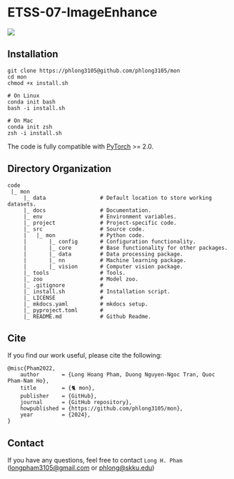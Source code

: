 # ETSS-07-ImageEnhance

![](https://img.shields.io/github/downloads/SKKU-AutoLab-VSW/ETSS-07-ImageEnhance/total.svg)

## Installation

```shell
git clone https://phlong3105@github.com/phlong3105/mon
cd mon
chmod +x install.sh

# On Linux
conda init bash
bash -i install.sh

# On Mac
conda init zsh
zsh -i install.sh
```

The code is fully compatible with [PyTorch](https://pytorch.org/) >= 2.0.

## Directory Organization

```text
code
 |_ mon
     |_ data                 # Default location to store working datasets.
     |_ docs                 # Documentation.
     |_ env                  # Environment variables.
     |_ project              # Project-specific code.
     |_ src                  # Source code.
     |   |_ mon              # Python code.
     |       |_ config       # Configuration functionality.
     |       |_ core         # Base functionality for other packages.
     |       |_ data         # Data processing package.
     |       |_ nn           # Machine learning package.
     |       |_ vision       # Computer vision package.
     |_ tools                # Tools.
     |_ zoo                  # Model zoo.
     |_ .gitignore           # 
     |_ install.sh           # Installation script.
     |_ LICENSE              #
     |_ mkdocs.yaml          # mkdocs setup.
     |_ pyproject.toml       # 
     |_ README.md            # Github Readme.
```

## Cite
If you find our work useful, please cite the following:
```text
@misc{Pham2022,  
    author       = {Long Hoang Pham, Duong Nguyen-Ngoc Tran, Quoc Pham-Nam Ho},  
    title        = {🐈 mon},  
    publisher    = {GitHub},
    journal      = {GitHub repository},
    howpublished = {https://github.com/phlong3105/mon},
    year         = {2024},
}
```

## Contact
If you have any questions, feel free to contact `Long H. Pham` ([longpham3105@gmail.com](longpham3105@gmail.com) or [phlong@skku.edu](phlong@skku.edu))


<script type="text/javascript" id="clustrmaps" src="//clustrmaps.com/map_v2.js?d=mDDi2z1vAnHUyVPYInDSCoHgluvZPEfpCcbRFeggx3o&cl=ffffff&w=a"></script>
